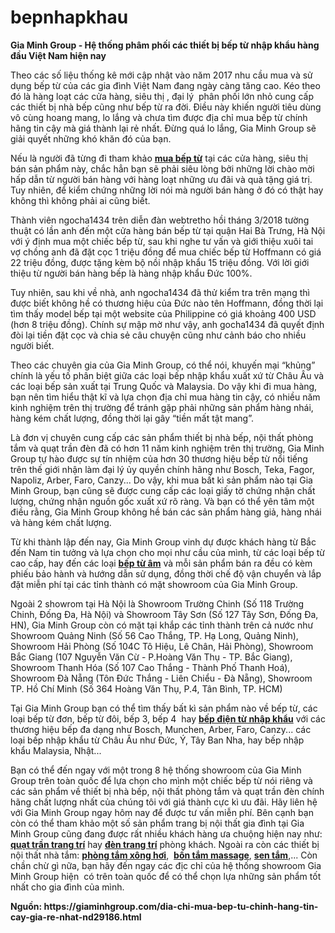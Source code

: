 # bepnhapkhau
<p><strong>Gia Minh Group - Hệ thống phâm phối các thiết bị bếp từ nhập khẩu hàng đầu Việt Nam hiện nay</strong></p>

<p>Theo các số liệu thống kê mới cập nhật vào năm 2017&nbsp;nhu cầu mua và sử dụng bếp từ của các gia đình Việt Nam đang ngày càng tăng cao.&nbsp;Kéo theo đó là hàng loạt các cửa hàng, siêu thị , đại lý&nbsp; phân phối lớn nhỏ cung cấp các thiết bị nhà bếp cũng như bếp từ ra đời. Điều này khiến người tiêu dùng vô cùng hoang mang, lo lắng và chưa tìm được địa chỉ mua bếp từ chính hãng tin cậy mà giá thành lại rẻ nhất. Đừng quá lo lắng, Gia Minh Group sẽ giải quyết những khó khăn đó của bạn.</p>

<p>Nếu là người đã từng đi tham khảo <a href="http://giaminhgroup.com/mua-bep-tu-loai-nao-tot-nhat-2017-nd24878.html"><strong>mua bếp từ</strong></a> tại các cửa hàng, siêu thị bán sản phẩm này, chắc hẳn bạn sẽ phải siêu lòng bởi những lời chào mời hấp dẫn từ người bán hàng với hàng loạt những ưu đãi và quà tặng giá trị. Tuy nhiên, để kiểm chứng những lời nói mà người bán hàng ở đó có thật hay không thì không phải ai cũng biết.</p>

<p>Thành viên ngocha1434&nbsp;trên diễn đàn webtretho hồi tháng 3/2018&nbsp;tường thuật có lần anh đến một cửa hàng bán bếp từ tại quận Hai Bà Trưng, Hà Nội với ý định mua một chiếc bếp từ, sau khi nghe tư vấn và giới thiệu xuôi tai vợ chồng anh đã đặt cọc 1 triệu đồng để mua chiếc bếp từ Hoffmann có giá 22 triệu đồng, được tặng kèm bộ nồi nhập khẩu 15 triệu đồng. Với lời giới thiệu từ người bán hàng bếp là hàng nhập khẩu Đức 100%.</p>

<p>Tuy nhiên, sau khi về nhà, anh ngocha1434 đã thử kiểm tra trên mạng thì được biết không hề có thương hiệu của Đức nào tên Hoffmann, đồng thời lại tìm thấy model bếp tại một website của Philippine có giá khoảng 400 USD (hơn 8 triệu đồng). Chính sự mập mờ như vậy, anh gocha1434 đã quyết định đòi lại tiền đặt cọc và chia sẻ câu chuyện cũng như cảnh báo cho nhiều người biết.</p>

<p>Theo các chuyên gia của Gia Minh Group, có thể nói, khuyến mại “khủng” chính là yếu tố phân biệt giữa các loại bếp nhập khẩu xuất xứ từ Châu Âu và các loại bếp sản xuất tại Trung Quốc và Malaysia. Do vậy khi đi mua hàng, bạn nên tìm hiểu thật kĩ và lựa chọn địa chỉ mua hàng tin cậy, có nhiều năm kinh nghiệm trên thị trường để tránh gặp phải những sản phẩm hàng nhái, hàng kém chất lượng, đồng thời lại gây “tiền mất tật mang”.</p>

<p>Là đơn vị chuyên cung cấp các sản phẩm thiết bị nhà bếp, nội thất phòng tắm và quạt trần đèn đã có hơn 11 năm kinh nghiệm trên thị trường, Gia Minh Group tự hào được sự tín nhiệm của hơn 30 thương hiệu bếp từ nổi tiếng trên thế giới nhận làm đại lý ủy quyền chính hãng như Bosch, Teka, Fagor, Napoliz, Arber, Faro, Canzy... Do vậy, khi mua bất kì sản phẩm nào tại Gia Minh Group, bạn cũng sẽ được cung cấp các loại giấy tờ chứng nhận chất lượng, chứng nhận nguồn gốc xuất xứ rõ ràng. Và bạn có thể yên tâm một điều rằng, Gia Minh Group không hề bán các sản phẩm hàng giả, hàng nhái và hàng kém chất lượng.</p>

<p>Từ khi thành lập đến nay, Gia Minh Group vinh dự được khách hàng từ Bắc đến Nam tin tưởng và lựa chọn cho mọi như cầu của mình, từ các loại bếp từ cao cấp, hay đến các loại <a href="https://giaminhgroup.com/bep-tu-am-pc22035.html"><b>bếp từ âm</b></a>&nbsp;và mỗi sản phẩm bán ra đều có kèm phiếu bảo hành và hướng dẫn sử dụng, đồng thời chế độ vận chuyển và lắp đặt miễn phí tại các tỉnh thành có mặt showroom của Gia Minh Group.</p>

<p>Ngoài 2 showrom tại Hà Nội là Showroom Trường Chinh (Số 118 Trường Chinh, Đống Đa, Hà Nội) và Showroom Tây Sơn (Số 127 Tây Sơn, Đống Đa, HN), Gia Minh Group còn có mặt tại khắp các tỉnh thành trên cả nước như Showroom Quảng Ninh (Số 56 Cao Thắng, TP. Hạ Long, Quảng Ninh), Showroom Hải Phòng (Số 104C Tô Hiệu, Lê Chân, Hải Phòng), Showroom Bắc Giang (107 Nguyễn Văn Cừ - P.Hoàng Văn Thụ - TP. Bắc Giang), Showroom Thanh Hóa (Số 107 Cao Thắng - Thành Phố Thanh Hoá), Showroom Đà Nẵng (Tôn Đức Thắng - Liên Chiểu - Đà Nẵng), Showroom TP. Hồ Chí Minh (Số 364 Hoàng Văn Thụ, P.4, Tân Bình, TP. HCM)</p>

<p>Tại Gia Minh Group bạn có thể tìm thấy bất kì sản phẩm nào về bếp từ, các loại bếp từ đơn, bếp từ đôi, bếp 3, bếp 4&nbsp; hay <a href="https://giaminhgroup.com/bep-dien-tu-pc22036.html"><strong>bếp điện từ nhập khẩu</strong></a> với các thương hiệu bếp đa dạng như Bosch, Munchen,&nbsp;Arber, Faro, Canzy... các loại bếp nhập khẩu từ Châu Âu như Đức, Ý, Tây Ban Nha, hay bếp nhập khẩu Malaysia, Nhật...</p>

<p>Bạn có thể đến ngay với một trong 8 hệ thống showroom của Gia Minh Group trên toàn quốc để lựa chọn cho mình một chiếc bếp từ nói riêng và các sản phẩm về thiết bị nhà bếp, nội thất phòng tắm và quạt trần đèn chính hãng chất lượng nhất của chúng tôi với giá thành cực kì ưu đãi. Hãy liên hệ với Gia Minh Group ngay hôm nay để được tư vấn miễn phí. Bên cạnh bạn còn có thể tham khảo một số sản phẩm trang bị nội thất gia đình tại Gia Minh Group cũng đang được rất nhiều khách hàng ưa chuộng hiện nay như: <strong><a href="https://giaminhgroup.com/quat-tran-den-trang-tri-pc22113.html">quạt trần trang trí</a></strong> hay <strong><a href="https://giaminhgroup.com/den-trang-tri-pc23733.html">đèn trang trí</a></strong> phòng khách. Ngoài ra còn các thiết bị nội thất nhà tắm: <strong><a href="https://giaminhgroup.com/phong-tam-xong-hoi-pc22098.html">phòng tắm xông hơi</a></strong>,&nbsp; <strong><a href="https://giaminhgroup.com/bon-tam-massage-pc22195.html">bồn tắm massage</a></strong>, <strong><a href="https://giaminhgroup.com/sen-tam-pc22101.html">sen tắm</a></strong>,... Còn chần chừ gì nữa, bạn hãy đến ngay các địc chỉ của hệ thống showroom Gia Minh Group hiện&nbsp; có trên toàn quốc để có thể chọn lựa những sản phẩm tốt nhất cho gia đình của mình.</p>

<p><strong>Nguồn:&nbsp;https://giaminhgroup.com/dia-chi-mua-bep-tu-chinh-hang-tin-cay-gia-re-nhat-nd29186.html</strong></p>

<p>&nbsp;</p>
